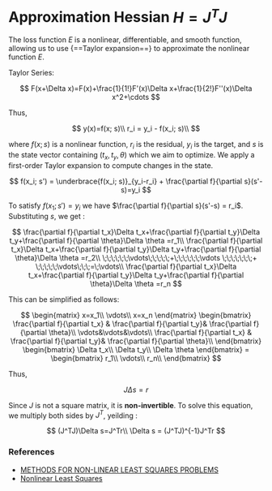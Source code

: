 # **Approximation Hessian $H=J^TJ$**

The loss function $E$ is a nonlinear, differentiable, and smooth function,   allowing us to use {==Taylor expansion==} to approximate the nonlinear function 
$E$.

Taylor Series:

$$
F(x+\Delta x)=F(x)+\frac{1}{1!}F'(x)\Delta x+\frac{1}{2!}F''(x)\Delta x^2+\cdots
$$

Thus,

$$
y(x)=f(x; s)\\
r_i = y_i - f(x_i; s)\\
$$

where $f(x; s)$ is a nonlinear function, $r_i$ is the residual, $y_i$ is the target, and $s$ is the state vector containing $( t_x, t_y, \theta)$  which we aim to optimize. We apply a first-order Taylor expansion to compute changes in the state.

$$
f(x_i; s') = \underbrace{f(x_i; s)}_{y_i-r_i} + \frac{\partial f}{\partial s}(s'-s)=y_i
$$

To satisfy $f(x_1; s') = y_i$ we have $\frac{\partial f}{\partial s}(s'-s) = r_i$. Substituting $s$, we get :

$$
\frac{\partial f}{\partial t_x}\Delta t_x+\frac{\partial f}{\partial t_y}\Delta t_y+\frac{\partial f}{\partial \theta}\Delta \theta =r_1\\
\frac{\partial f}{\partial t_x}\Delta t_x+\frac{\partial f}{\partial t_y}\Delta t_y+\frac{\partial f}{\partial \theta}\Delta \theta =r_2\\
\;\;\;\;\;\;\vdots\;\;\;\;\;+\;\;\;\;\;\;\vdots \;\;\;\;\;\;\;+ \;\;\;\;\;\vdots\;\;\;=\;\vdots\\
\frac{\partial f}{\partial t_x}\Delta t_x+\frac{\partial f}{\partial t_y}\Delta t_y+\frac{\partial f}{\partial \theta}\Delta \theta =r_n
$$

This can be simplified as follows:

$$
\begin{matrix}
x=x_1\\
\vdots\\
x=x_n
\end{matrix}
\begin{bmatrix}
\frac{\partial f}{\partial t_x} & \frac{\partial f}{\partial t_y}& \frac{\partial f}{\partial \theta}\\
\vdots&\vdots&\vdots\\
\frac{\partial f}{\partial t_x} & \frac{\partial f}{\partial t_y}& \frac{\partial f}{\partial \theta}\\
\end{bmatrix}
\begin{bmatrix}
\Delta t_x\\
\Delta t_y\\
\Delta \theta
\end{bmatrix} =
\begin{bmatrix}
r_1\\
\vdots\\
r_n\\
\end{bmatrix}
$$

Thus,

$$
J \Delta s=r
$$

Since $J$ is not a square matrix, it is **non-invertible**. To solve this equation, we multiply both sides by $J^T$, yeilding :

$$
(J^TJ)\Delta s=J^Tr\\
\Delta s = (J^TJ)^{-1}J^Tr
$$

### **References** 

- [METHODS FOR NON-LINEAR LEAST SQUARES PROBLEMS](https://www.researchgate.net/publication/261652064_Methods_for_Non-Linear_Least_Squares_Problems_2nd_ed)
- [Nonlinear Least Squares](https://www.youtube.com/watch?v=8evmj2L-iCY)